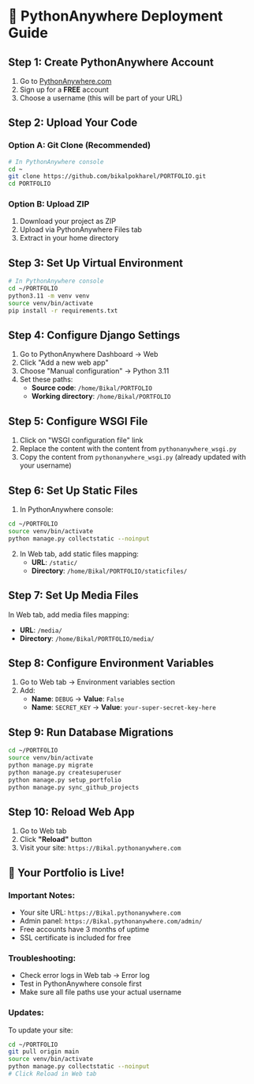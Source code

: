 # 🚀 PythonAnywhere Deployment Guide

## Step 1: Create PythonAnywhere Account
1. Go to [PythonAnywhere.com](https://www.pythonanywhere.com)
2. Sign up for a **FREE** account
3. Choose a username (this will be part of your URL)

## Step 2: Upload Your Code

### Option A: Git Clone (Recommended)
```bash
# In PythonAnywhere console
cd ~
git clone https://github.com/bikalpokharel/PORTFOLIO.git
cd PORTFOLIO
```

### Option B: Upload ZIP
1. Download your project as ZIP
2. Upload via PythonAnywhere Files tab
3. Extract in your home directory

## Step 3: Set Up Virtual Environment
```bash
# In PythonAnywhere console
cd ~/PORTFOLIO
python3.11 -m venv venv
source venv/bin/activate
pip install -r requirements.txt
```

## Step 4: Configure Django Settings
1. Go to PythonAnywhere Dashboard → Web
2. Click "Add a new web app"
3. Choose "Manual configuration" → Python 3.11
4. Set these paths:
   - **Source code**: `/home/Bikal/PORTFOLIO`
   - **Working directory**: `/home/Bikal/PORTFOLIO`

## Step 5: Configure WSGI File
1. Click on "WSGI configuration file" link
2. Replace the content with the content from `pythonanywhere_wsgi.py`
3. Copy the content from `pythonanywhere_wsgi.py` (already updated with your username)

## Step 6: Set Up Static Files
1. In PythonAnywhere console:
```bash
cd ~/PORTFOLIO
source venv/bin/activate
python manage.py collectstatic --noinput
```

2. In Web tab, add static files mapping:
   - **URL**: `/static/`
   - **Directory**: `/home/Bikal/PORTFOLIO/staticfiles/`

## Step 7: Set Up Media Files
In Web tab, add media files mapping:
- **URL**: `/media/`
- **Directory**: `/home/Bikal/PORTFOLIO/media/`

## Step 8: Configure Environment Variables
1. Go to Web tab → Environment variables section
2. Add:
   - **Name**: `DEBUG` → **Value**: `False`
   - **Name**: `SECRET_KEY` → **Value**: `your-super-secret-key-here`

## Step 9: Run Database Migrations
```bash
cd ~/PORTFOLIO
source venv/bin/activate
python manage.py migrate
python manage.py createsuperuser
python manage.py setup_portfolio
python manage.py sync_github_projects
```

## Step 10: Reload Web App
1. Go to Web tab
2. Click **"Reload"** button
3. Visit your site: `https://Bikal.pythonanywhere.com`

## 🎉 Your Portfolio is Live!

### Important Notes:
- Your site URL: `https://Bikal.pythonanywhere.com`
- Admin panel: `https://Bikal.pythonanywhere.com/admin/`
- Free accounts have 3 months of uptime
- SSL certificate is included for free

### Troubleshooting:
- Check error logs in Web tab → Error log
- Test in PythonAnywhere console first
- Make sure all file paths use your actual username

### Updates:
To update your site:
```bash
cd ~/PORTFOLIO
git pull origin main
source venv/bin/activate
python manage.py collectstatic --noinput
# Click Reload in Web tab
```

